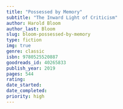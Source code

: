 ```yaml
---
title: "Possessed by Memory" 
subtitle: "The Inward Light of Criticism"
author: Harold Bloom
author_last: Bloom
slug: bloom-possessed-by-memory
type: fiction
img: true
genre: classic
isbn: 9780525520887
goodreads_id: 40265833
publish_year: 2019
pages: 544
rating: 
date_started:
date_completed:
priority: high
---
```

